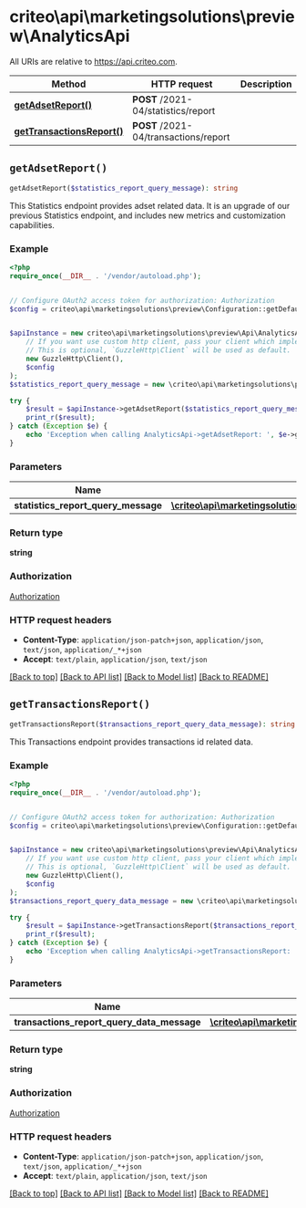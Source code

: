 # criteo\api\marketingsolutions\preview\AnalyticsApi

All URIs are relative to https://api.criteo.com.

Method | HTTP request | Description
------------- | ------------- | -------------
[**getAdsetReport()**](AnalyticsApi.md#getAdsetReport) | **POST** /2021-04/statistics/report | 
[**getTransactionsReport()**](AnalyticsApi.md#getTransactionsReport) | **POST** /2021-04/transactions/report | 


## `getAdsetReport()`

```php
getAdsetReport($statistics_report_query_message): string
```



This Statistics endpoint provides adset related data. It is an upgrade of our previous Statistics endpoint, and includes new metrics and customization capabilities.

### Example

```php
<?php
require_once(__DIR__ . '/vendor/autoload.php');


// Configure OAuth2 access token for authorization: Authorization
$config = criteo\api\marketingsolutions\preview\Configuration::getDefaultConfiguration()->setAccessToken('YOUR_ACCESS_TOKEN');


$apiInstance = new criteo\api\marketingsolutions\preview\Api\AnalyticsApi(
    // If you want use custom http client, pass your client which implements `GuzzleHttp\ClientInterface`.
    // This is optional, `GuzzleHttp\Client` will be used as default.
    new GuzzleHttp\Client(),
    $config
);
$statistics_report_query_message = new \criteo\api\marketingsolutions\preview\Model\StatisticsReportQueryMessage(); // \criteo\api\marketingsolutions\preview\Model\StatisticsReportQueryMessage

try {
    $result = $apiInstance->getAdsetReport($statistics_report_query_message);
    print_r($result);
} catch (Exception $e) {
    echo 'Exception when calling AnalyticsApi->getAdsetReport: ', $e->getMessage(), PHP_EOL;
}
```

### Parameters

Name | Type | Description  | Notes
------------- | ------------- | ------------- | -------------
 **statistics_report_query_message** | [**\criteo\api\marketingsolutions\preview\Model\StatisticsReportQueryMessage**](../Model/StatisticsReportQueryMessage.md)|  | [optional]

### Return type

**string**

### Authorization

[Authorization](../../README.md#Authorization)

### HTTP request headers

- **Content-Type**: `application/json-patch+json`, `application/json`, `text/json`, `application/_*+json`
- **Accept**: `text/plain`, `application/json`, `text/json`

[[Back to top]](#) [[Back to API list]](../../README.md#endpoints)
[[Back to Model list]](../../README.md#models)
[[Back to README]](../../README.md)

## `getTransactionsReport()`

```php
getTransactionsReport($transactions_report_query_data_message): string
```



This Transactions endpoint provides transactions id related data.

### Example

```php
<?php
require_once(__DIR__ . '/vendor/autoload.php');


// Configure OAuth2 access token for authorization: Authorization
$config = criteo\api\marketingsolutions\preview\Configuration::getDefaultConfiguration()->setAccessToken('YOUR_ACCESS_TOKEN');


$apiInstance = new criteo\api\marketingsolutions\preview\Api\AnalyticsApi(
    // If you want use custom http client, pass your client which implements `GuzzleHttp\ClientInterface`.
    // This is optional, `GuzzleHttp\Client` will be used as default.
    new GuzzleHttp\Client(),
    $config
);
$transactions_report_query_data_message = new \criteo\api\marketingsolutions\preview\Model\TransactionsReportQueryDataMessage(); // \criteo\api\marketingsolutions\preview\Model\TransactionsReportQueryDataMessage

try {
    $result = $apiInstance->getTransactionsReport($transactions_report_query_data_message);
    print_r($result);
} catch (Exception $e) {
    echo 'Exception when calling AnalyticsApi->getTransactionsReport: ', $e->getMessage(), PHP_EOL;
}
```

### Parameters

Name | Type | Description  | Notes
------------- | ------------- | ------------- | -------------
 **transactions_report_query_data_message** | [**\criteo\api\marketingsolutions\preview\Model\TransactionsReportQueryDataMessage**](../Model/TransactionsReportQueryDataMessage.md)|  | [optional]

### Return type

**string**

### Authorization

[Authorization](../../README.md#Authorization)

### HTTP request headers

- **Content-Type**: `application/json-patch+json`, `application/json`, `text/json`, `application/_*+json`
- **Accept**: `text/plain`, `application/json`, `text/json`

[[Back to top]](#) [[Back to API list]](../../README.md#endpoints)
[[Back to Model list]](../../README.md#models)
[[Back to README]](../../README.md)
